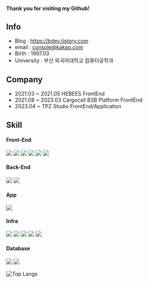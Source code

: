 #### Thank you for visiting my Github!




## Info

- Blog : https://bdev.tistory.com
- email : console@kakao.com
- Birth : 1997.03
- University : 부산 외국어대학교 컴퓨터공학과 

## Company

- 2021.03 ~ 2021.05 HEBEES FrontEnd
- 2021.08 ~ 2023.03 Cargocall B2B Platform FrontEnd
- 2023.04 ~         TPZ Studio FrontEnd/Application

## Skill

#### Front-End

<img src="https://img.shields.io/badge/javascript-F7DF1E?style=for-the-badge&logo=JavaScript&logoColor=white"> <img src="https://img.shields.io/badge/typescript-3178C6?style=for-the-badge&logo=TypeScript&logoColor=white"> <img src="https://img.shields.io/badge/react-61DAFB?style=for-the-badge&logo=react&logoColor=black">
 <img src="https://img.shields.io/badge/html5-E34F26?style=for-the-badge&logo=html5&logoColor=white"> <img src="https://img.shields.io/badge/css-1572B6?style=for-the-badge&logo=css3&logoColor=white">
 <img src="https://img.shields.io/badge/jquery-0769AD?style=for-the-badge&logo=jquery&logoColor=white">
 
#### Back-End

<img src="https://img.shields.io/badge/node.js-339933?style=for-the-badge&logo=Node.js&logoColor=white"> <img src="https://img.shields.io/badge/express-000000?style=for-the-badge&logo=express&logoColor=white">
 
 #### App
 
 <img src="https://img.shields.io/badge/ReactNative-61DAFB?style=for-the-badge&logo=react&logoColor=black">
 
#### Infra

<img src="https://img.shields.io/badge/Ubuntu-E95420?style=for-the-badge&logo=ubuntu&logoColor=white"> <img src="https://img.shields.io/badge/Amazon S3-569A31?style=for-the-badge&logo=Amazon S3&logoColor=white"> <img src="https://img.shields.io/badge/AWS Lambda-FF9900?style=for-the-badge&logo=AWS Lambda&logoColor=white"> <img src="https://img.shields.io/badge/Amazon EC2-FF9900?style=for-the-badge&logo=Amazon EC2&logoColor=white"> <img src="https://img.shields.io/badge/Amazon API Gateway-FF4F8B?style=for-the-badge&logo=Amazon API Gateway&logoColor=white">

#### Database

<img src="https://img.shields.io/badge/MySQL-4479A1?style=for-the-badge&logo=MySQL&logoColor=white"> <img src="https://img.shields.io/badge/Maria DB-003545?style=for-the-badge&logo=MariaDB&logoColor=white">


![Top Langs](https://github-readme-stats.vercel.app/api/top-langs/?username=consolekakao&layout=compact)






